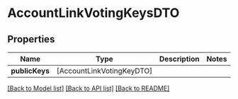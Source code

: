 # AccountLinkVotingKeysDTO

## Properties
Name | Type | Description | Notes
------------ | ------------- | ------------- | -------------
**publicKeys** | [AccountLinkVotingKeyDTO] |  | 

[[Back to Model list]](../README.md#documentation-for-models) [[Back to API list]](../README.md#documentation-for-api-endpoints) [[Back to README]](../README.md)



